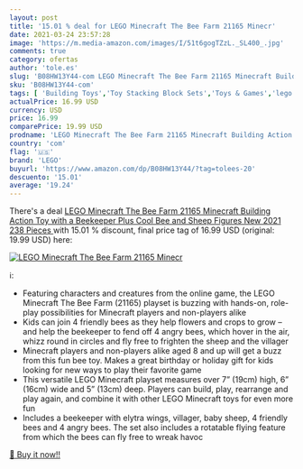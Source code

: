 ```yaml
---
layout: post
title: '15.01 % deal for LEGO Minecraft The Bee Farm 21165 Minecr'
date: 2021-03-24 23:57:28
image: 'https://m.media-amazon.com/images/I/51t6gogTZzL._SL400_.jpg'
comments: true
category: ofertas
author: 'tole.es'
slug: 'B08HW13Y44-com LEGO Minecraft The Bee Farm 21165 Minecraft Building...'
sku: 'B08HW13Y44-com'
tags: [ 'Building Toys','Toy Stacking Block Sets','Toys & Games','lego', ]
actualPrice: 16.99 USD
currency: USD
price: 16.99
comparePrice: 19.99 USD
prodname: 'LEGO Minecraft The Bee Farm 21165 Minecraft Building Action Toy with a Beekeeper  Plus Cool Bee and Sheep Figures  New 2021  238 Pieces '
country: 'com'
flag: '🇺🇸'
brand: 'LEGO'
buyurl: 'https://www.amazon.com/dp/B08HW13Y44/?tag=tolees-20'
descuento: '15.01'
average: '19.24'
---
```


There's a deal [LEGO Minecraft The Bee Farm 21165 Minecraft Building Action Toy with a Beekeeper  Plus Cool Bee and Sheep Figures  New 2021  238 Pieces ](https://www.amazon.com/dp/B08HW13Y44/?tag=tolees-20)  with  15.01 % discount, final price tag of  16.99 USD (original: 19.99 USD) here:

[![LEGO Minecraft The Bee Farm 21165 Minecr](https://m.media-amazon.com/images/I/51t6gogTZzL._SL400_.jpg)](https://www.amazon.com/dp/B08HW13Y44/?tag=tolees-20)

ℹ️:

- Featuring characters and creatures from the online game, the LEGO Minecraft The Bee Farm (21165) playset is buzzing with hands-on, role-play possibilities for Minecraft players and non-players alike
- Kids can join 4 friendly bees as they help flowers and crops to grow – and help the beekeeper to fend off 4 angry bees, which hover in the air, whizz round in circles and fly free to frighten the sheep and the villager
- Minecraft players and non-players alike aged 8 and up will get a buzz from this fun bee toy. Makes a great birthday or holiday gift for kids looking for new ways to play their favorite game
- This versatile LEGO Minecraft playset measures over 7” (19cm) high, 6” (16cm) wide and 5” (13cm) deep. Players can build, play, rearrange and play again, and combine it with other LEGO Minecraft toys for even more fun
- Includes a beekeeper with elytra wings, villager, baby sheep, 4 friendly bees and 4 angry bees. The set also includes a rotatable flying feature from which the bees can fly free to wreak havoc

[🛒 Buy it now!!](https://www.amazon.com/dp/B08HW13Y44/?tag=tolees-20)
